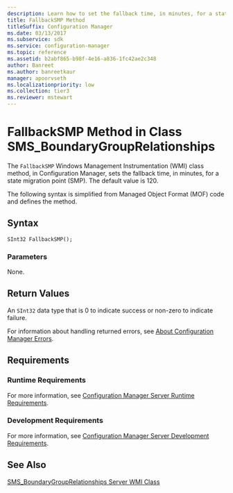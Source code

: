 ```yaml
---
description: Learn how to set the fallback time, in minutes, for a state migration point (SMP) using FallbackSMP.
title: FallbackSMP Method
titleSuffix: Configuration Manager
ms.date: 03/13/2017
ms.subservice: sdk
ms.service: configuration-manager
ms.topic: reference
ms.assetid: b2abf865-b98f-4e16-a836-1fc42ae2c348
author: Banreet
ms.author: banreetkaur
manager: apoorvseth
ms.localizationpriority: low
ms.collection: tier3
ms.reviewer: mstewart
---
```

# FallbackSMP Method in Class SMS_BoundaryGroupRelationships
 The `FallbackSMP` Windows Management Instrumentation (WMI) class method, in Configuration Manager, sets the fallback time, in minutes, for a state migration point (SMP). The default value is 120.

 The following syntax is simplified from Managed Object Format (MOF) code and defines the method.

## Syntax

```
SInt32 FallbackSMP();
```

### Parameters
 None.

## Return Values
 An `SInt32` data type that is 0 to indicate success or non-zero to indicate failure.

 For information about handling returned errors, see [About Configuration Manager Errors](../../../../../develop/core/understand/about-configuration-manager-errors.md).

## Requirements

### Runtime Requirements
 For more information, see [Configuration Manager Server Runtime Requirements](../../../../../develop/core/reqs/server-runtime-requirements.md).

### Development Requirements
 For more information, see [Configuration Manager Server Development Requirements](../../../../../develop/core/reqs/server-development-requirements.md).

## See Also
 [SMS_BoundaryGroupRelationships Server WMI Class](../../../../../develop/reference/core/servers/configure/sms-boundarygrouprelationships-server-wmi-class.md)
